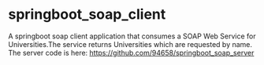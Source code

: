 # springboot_soap_client
A  springboot soap client application that consumes a SOAP Web Service for Universities.The service returns Universities which are requested by name.
The server code is here: https://github.com/94658/springboot_soap_server   
